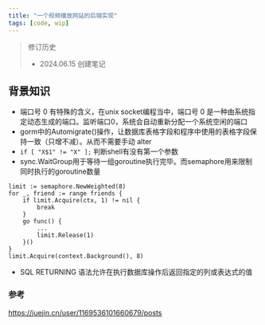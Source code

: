 ```yaml
---
title: "一个视频播放网站的后端实现"
tags: [code, wip]
---
```


<!--more-->


> 修订历史
> - 2024.06.15 创建笔记

## 背景知识
- 端口号 0 有特殊的含义，在unix socket编程当中，端口号 0 是一种由系统指定动态生成的端口。监听端口0，系统会自动重新分配一个系统空闲的端口
- gorm中的Automigrate()操作，让数据库表格字段和程序中使用的表格字段保持一致（只增不减）。从而不需要手动 alter
- `if [ "X$1" != "X" ];` 判断shell有没有第一个参数
- sync.WaitGroup用于等待一组goroutine执行完毕。而semaphore用来限制同时执行的goroutine数量
```
limit := semaphore.NewWeighted(8)
for _, friend := range friends {
	if limit.Acquire(ctx, 1) != nil {
		break
	}
	go func() {
	    ...
		limit.Release(1)
	}()
}
limit.Acquire(context.Background(), 8)
```
- SQL RETURNING 语法允许在执行数据库操作后返回指定的列或表达式的值

### 参考
https://juejin.cn/user/1169536101660679/posts


